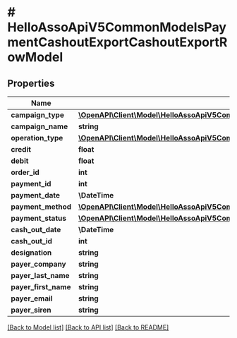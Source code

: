 # # HelloAssoApiV5CommonModelsPaymentCashoutExportCashoutExportRowModel

## Properties

Name | Type | Description | Notes
------------ | ------------- | ------------- | -------------
**campaign_type** | [**\OpenAPI\Client\Model\HelloAssoApiV5CommonModelsEnumsFormType**](HelloAssoApiV5CommonModelsEnumsFormType.md) |  | [optional]
**campaign_name** | **string** |  | [optional]
**operation_type** | [**\OpenAPI\Client\Model\HelloAssoApiV5CommonModelsPaymentCashoutExportCashoutExportPaymentOperation**](HelloAssoApiV5CommonModelsPaymentCashoutExportCashoutExportPaymentOperation.md) |  | [optional]
**credit** | **float** |  | [optional]
**debit** | **float** |  | [optional]
**order_id** | **int** |  | [optional]
**payment_id** | **int** |  | [optional]
**payment_date** | **\DateTime** |  | [optional]
**payment_method** | [**\OpenAPI\Client\Model\HelloAssoApiV5CommonModelsEnumsPaymentMeans**](HelloAssoApiV5CommonModelsEnumsPaymentMeans.md) |  | [optional]
**payment_status** | [**\OpenAPI\Client\Model\HelloAssoApiV5CommonModelsPaymentCashoutExportCashoutExportPaymentStatus**](HelloAssoApiV5CommonModelsPaymentCashoutExportCashoutExportPaymentStatus.md) |  | [optional]
**cash_out_date** | **\DateTime** |  | [optional]
**cash_out_id** | **int** |  | [optional]
**designation** | **string** |  | [optional]
**payer_company** | **string** |  | [optional]
**payer_last_name** | **string** |  | [optional]
**payer_first_name** | **string** |  | [optional]
**payer_email** | **string** |  | [optional]
**payer_siren** | **string** |  | [optional]

[[Back to Model list]](../../README.md#models) [[Back to API list]](../../README.md#endpoints) [[Back to README]](../../README.md)
